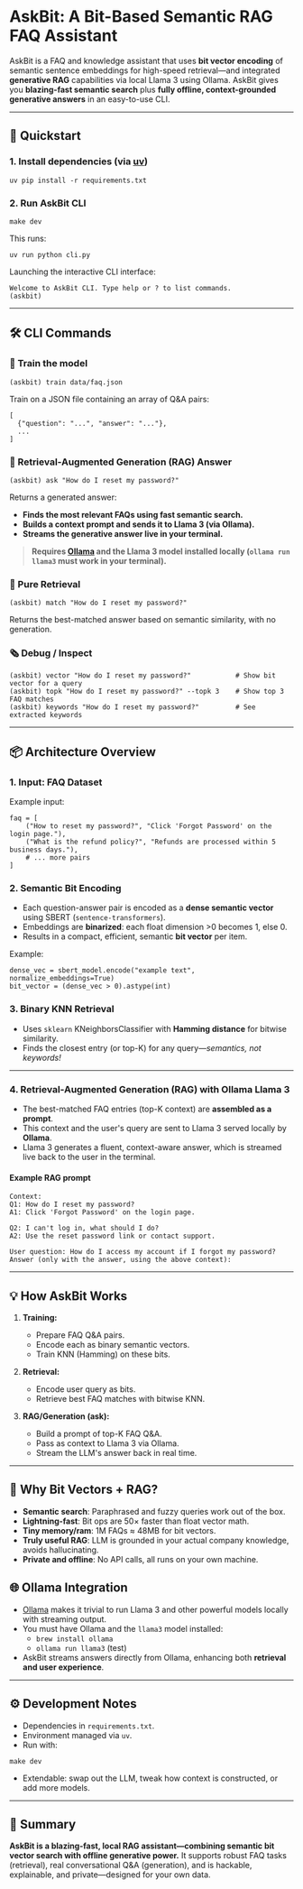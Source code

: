 # AskBit: A Bit-Based Semantic RAG FAQ Assistant

AskBit is a FAQ and knowledge assistant that uses **bit vector encoding** of semantic sentence embeddings for high-speed retrieval—and integrated **generative RAG** capabilities via local Llama 3 using Ollama. AskBit gives you **blazing-fast semantic search** plus **fully offline, context-grounded generative answers** in an easy-to-use CLI.

---

## 🚀 Quickstart

### 1. Install dependencies (via [uv](https://github.com/astral-sh/uv))

```
uv pip install -r requirements.txt
```

### 2. Run AskBit CLI

```
make dev
```

This runs:

```
uv run python cli.py
```

Launching the interactive CLI interface:

```
Welcome to AskBit CLI. Type help or ? to list commands.
(askbit)
```

---

## 🛠️ CLI Commands

### 🧠 Train the model

```
(askbit) train data/faq.json
```

Train on a JSON file containing an array of Q&A pairs:

```
[
  {"question": "...", "answer": "..."},
  ...
]
```

### 💬 Retrieval-Augmented Generation (RAG) Answer

```
(askbit) ask "How do I reset my password?"
```

Returns a generated answer:  
- **Finds the most relevant FAQs using fast semantic search.**
- **Builds a context prompt and sends it to Llama 3 (via Ollama).**
- **Streams the generative answer live in your terminal.**

> **Requires [Ollama](https://ollama.com/) and the Llama 3 model installed locally (`ollama run llama3` must work in your terminal).**

### 🔎 Pure Retrieval

```
(askbit) match "How do I reset my password?"
```

Returns the best-matched answer based on semantic similarity, with no generation.

### 🗞 Debug / Inspect

```
(askbit) vector "How do I reset my password?"           # Show bit vector for a query
(askbit) topk "How do I reset my password?" --topk 3    # Show top 3 FAQ matches
(askbit) keywords "How do I reset my password?"         # See extracted keywords
```

---

## 📦 Architecture Overview

### 1. Input: FAQ Dataset

Example input:

```
faq = [
    ("How to reset my password?", "Click 'Forgot Password' on the login page."),
    ("What is the refund policy?", "Refunds are processed within 5 business days."),
    # ... more pairs
]
```

### 2. Semantic Bit Encoding

- Each question-answer pair is encoded as a **dense semantic vector** using SBERT (`sentence-transformers`).
- Embeddings are **binarized**: each float dimension >0 becomes 1, else 0.
- Results in a compact, efficient, semantic **bit vector** per item.

Example:

```
dense_vec = sbert_model.encode("example text", normalize_embeddings=True)
bit_vector = (dense_vec > 0).astype(int)
```

### 3. Binary KNN Retrieval

- Uses `sklearn` KNeighborsClassifier with **Hamming distance** for bitwise similarity.
- Finds the closest entry (or top-K) for any query—*semantics, not keywords!*

---

### 4. Retrieval-Augmented Generation (RAG) with Ollama Llama 3

- The best-matched FAQ entries (top-K context) are **assembled as a prompt**.
- This context and the user's query are sent to Llama 3 served locally by **Ollama**.
- Llama 3 generates a fluent, context-aware answer, which is streamed live back to the user in the terminal.

#### Example RAG prompt
```
Context:
Q1: How do I reset my password?
A1: Click 'Forgot Password' on the login page.

Q2: I can't log in, what should I do?
A2: Use the reset password link or contact support.

User question: How do I access my account if I forgot my password?
Answer (only with the answer, using the above context):
```

---

## 💡 How AskBit Works

1. **Training:**
   - Prepare FAQ Q&A pairs.
   - Encode each as binary semantic vectors.
   - Train KNN (Hamming) on these bits.

2. **Retrieval:**
   - Encode user query as bits.
   - Retrieve best FAQ matches with bitwise KNN.

3. **RAG/Generation (ask):**
   - Build a prompt of top-K FAQ Q&A.
   - Pass as context to Llama 3 via Ollama.
   - Stream the LLM's answer back in real time.

---

## 🧠 Why Bit Vectors + RAG?

- **Semantic search**: Paraphrased and fuzzy queries work out of the box.
- **Lightning-fast**: Bit ops are 50× faster than float vector math.
- **Tiny memory/ram**: 1M FAQs ≈ 48MB for bit vectors.
- **Truly useful RAG**: LLM is grounded in your actual company knowledge, avoids hallucinating.
- **Private and offline**: No API calls, all runs on your own machine.

## 🌐 Ollama Integration

- [Ollama](https://ollama.com/) makes it trivial to run Llama 3 and other powerful models locally with streaming output.
- You must have Ollama and the `llama3` model installed:
    - `brew install ollama`
    - `ollama run llama3` (test)
- AskBit streams answers directly from Ollama, enhancing both **retrieval and user experience**.

---

## ⚙️ Development Notes

- Dependencies in `requirements.txt`.
- Environment managed via `uv`.
- Run with:

```
make dev
```

- Extendable: swap out the LLM, tweak how context is constructed, or add more models.

---

## 📝 Summary

**AskBit is a blazing-fast, local RAG assistant—combining semantic bit vector search with offline generative power.** It supports robust FAQ tasks (retrieval), real conversational Q&A (generation), and is hackable, explainable, and private—designed for your own data.
